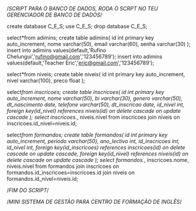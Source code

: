 /*SCRIPT PARA O BANCO DE DADOS, RODA O SCRPT NO TEU GERENCIADOR DE BANCO DE DADOS*/

create database C_E_S;
use C_E_S;
drop database C_E_S;

select*from adimins;
create table adimins(
id int primary key auto_increment,
nome varchar(50),
email varchar(60),
senha varchar(30)
);
insert into adimins values(default,'Rufino Chelungui','rufino@gmail.com','123456789');
insert into adimins values(default,'Teacher Eric','eric@gmail.com','123456789');

select*from niveis;
create table niveis(
id int primary key auto_increment,
nivel varchar(100),
preco float
);

select*from inscricoes;
create table inscricoes(
id int primary key auto_increment,
nome varchar(50),
bi varchar(30),
genero varchar(50),
dt_nascimento date,
telefone varchar(50),
dt_inscricao date,
id_nivel int,
foreign key(id_nivel) references niveis(id) on delete cascade on update cascade
);
select inscricoes.*, niveis.nivel from inscricoes join niveis on inscricoes.id_nivel=niveis.id;

select*from formandos;
create table formandos(
id int primary key auto_increment,
periodo varchar(50),
ano_lectivo int,
id_inscricoes int,
id_nivel int,
foreign key(id_inscricoes) references inscricoes(id) on delete cascade on update cascade,
foreign key(id_nivel) references niveis(id) on delete cascade on update cascade
);
select formandos.*, inscricoes.nome, niveis.nivel from formandos 
join inscricoes on formandos.id_inscricoes=inscricoes.id
join niveis on formandos.id_nivel=niveis.id;

/*FIM DO SCRIPT*/

/*MINI SISTEMA DE GESTÃO PARA CENTRO DE FORMAÇÃO DE INGLÊS*/